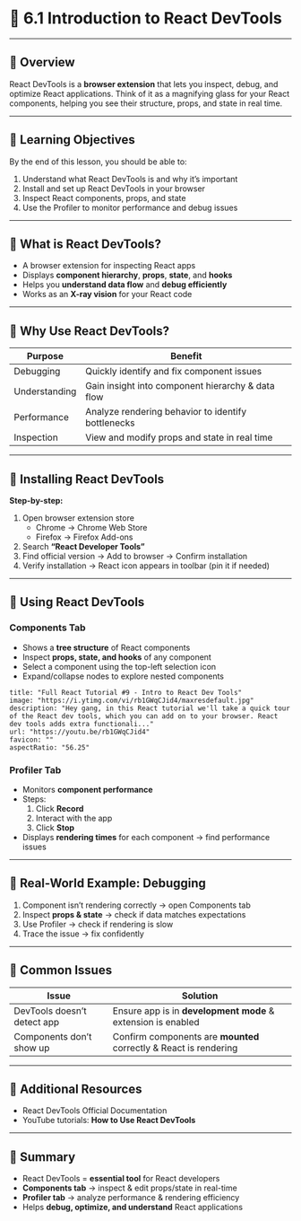 # 📒 6.1 Introduction to React DevTools

---

## 🔹 Overview

React DevTools is a **browser extension** that lets you inspect, debug, and optimize React applications. Think of it as a magnifying glass for your React components, helping you see their structure, props, and state in real time.

---

## 🔹 Learning Objectives

By the end of this lesson, you should be able to:

1. Understand what React DevTools is and why it’s important
2. Install and set up React DevTools in your browser
3. Inspect React components, props, and state
4. Use the Profiler to monitor performance and debug issues

---

## 🔹 What is React DevTools?

- A browser extension for inspecting React apps
- Displays **component hierarchy**, **props**, **state**, and **hooks**
- Helps you **understand data flow** and **debug efficiently**
- Works as an **X-ray vision** for your React code

---

## 🔹 Why Use React DevTools?

|Purpose|Benefit|
|---|---|
|Debugging|Quickly identify and fix component issues|
|Understanding|Gain insight into component hierarchy & data flow|
|Performance|Analyze rendering behavior to identify bottlenecks|
|Inspection|View and modify props and state in real time|

---

## 🔹 Installing React DevTools

**Step-by-step:**

1. Open browser extension store
    - Chrome → Chrome Web Store
    - Firefox → Firefox Add-ons
2. Search **“React Developer Tools”**
3. Find official version → Add to browser → Confirm installation
4. Verify installation → React icon appears in toolbar (pin it if needed)

---

## 🔹 Using React DevTools

### Components Tab

- Shows a **tree structure** of React components
- Inspect **props, state, and hooks** of any component
- Select a component using the top-left selection icon
- Expand/collapse nodes to explore nested components

```embed
title: "Full React Tutorial #9 - Intro to React Dev Tools"
image: "https://i.ytimg.com/vi/rb1GWqCJid4/maxresdefault.jpg"
description: "Hey gang, in this React tutorial we'll take a quick tour of the React dev tools, which you can add on to your browser. React dev tools adds extra functionali..."
url: "https://youtu.be/rb1GWqCJid4"
favicon: ""
aspectRatio: "56.25"
```

### Profiler Tab

- Monitors **component performance**
- Steps:
    1. Click **Record**
    2. Interact with the app
    3. Click **Stop**
- Displays **rendering times** for each component → find performance issues

---

## 🔹 Real-World Example: Debugging

1. Component isn’t rendering correctly → open Components tab
2. Inspect **props & state** → check if data matches expectations
3. Use Profiler → check if rendering is slow
4. Trace the issue → fix confidently

---

## 🔹 Common Issues

|Issue|Solution|
|---|---|
|DevTools doesn’t detect app|Ensure app is in **development mode** & extension is enabled|
|Components don’t show up|Confirm components are **mounted** correctly & React is rendering|

---

## 🔹 Additional Resources

- React DevTools Official Documentation
- YouTube tutorials: **How to Use React DevTools**

---

## 🔹 Summary

- React DevTools = **essential tool** for React developers
- **Components tab** → inspect & edit props/state in real-time
- **Profiler tab** → analyze performance & rendering efficiency
- Helps **debug, optimize, and understand** React applications